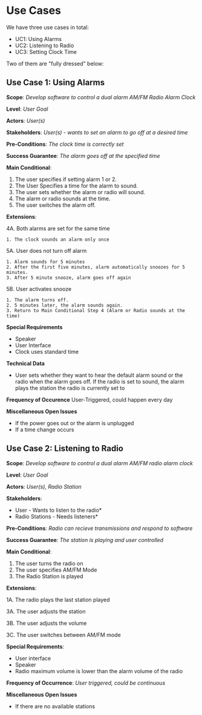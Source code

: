 # Use Cases

We have three use cases in total:
* UC1: Using Alarms
* UC2: Listening to Radio
* UC3: Setting Clock Time

Two of them are "fully dressed" below:




## Use Case 1: Using Alarms
**Scope**:
  *Develop software to control a dual alarm AM/FM Radio Alarm Clock*
  
**Level**:
  *User Goal*

**Actors**:
  *User(s)*

**Stakeholders**:
  *User(s) - wants to set an alarm to go off at a desired time*

**Pre-Conditions**:
  *The clock time is correctly set*

**Success Guarantee**:
  *The alarm goes off at the specified time*

**Main Conditional**:
  1. The user specifies if setting alarm 1 or 2.
  2. The User Specifies a time for the alarm to sound.
  3. The user sets whether the alarm or radio will sound.
  4. The alarm or radio sounds at the time. 
  5. The user switches the alarm off.

**Extensions**:

  4A. Both alarms are set for the same time
  
    1. The clock sounds an alarm only once


  5A. User does not turn off alarm
    
    1. Alarm sounds for 5 minutes
    2. After the first five minutes, alarm automatically snoozes for 5 minutes. 
    3. After 5 minute snooze, alarm goes off again

  5B. User activates snooze
    

    1. The alarm turns off.
    2. 5 minutes later, the alarm sounds again. 
    3. Return to Main Conditional Step 4 (Alarm or Radio sounds at the time)

**Special Requirements**
  * Speaker
  * User Interface
  * Clock uses standard time

**Technical Data**
  * User sets whether they want to hear the default alarm sound or the radio when the alarm goes off. If the radio is set to sound, the alarm plays the station the radio is currently set to

**Frequency of Occurence** 
  User-Triggered, could happen every day

**Miscellaneous Open Issues**
  * If the power goes out or the alarm is unplugged
  * If a time change occurs


## Use Case 2: Listening to Radio
**Scope**:
  *Develop software to control a dual alarm AM/FM radio alarm clock*

**Level**:
  *User Goal*

**Actors**:
  *User(s), Radio Station*

**Stakeholders**:
  * User - Wants to listen to the radio*
  * Radio Stations - Needs listeners*

**Pre-Conditions**:
  *Radio can recieve transmissions and respond to software*

**Success Guarantee**:
  *The station is playing and user controlled*

**Main Conditional**:
  1. The user turns the radio on
  2. The user specifies AM/FM Mode
  3. The Radio Station is played

**Extensions**:

  1A. The radio plays the last station played

  3A. The user adjusts the station
  
  3B. The user adjusts the volume
  
  3C. The user switches between AM/FM mode



**Special Requirements**:
  * User interface
  * Speaker
  * Radio maximum volume is lower than the alarm volume of the radio

**Frequency of Occurrence**:
  *User triggered, could be continuous*

**Miscellaneous Open Issues**
  * If there are no available stations
  


